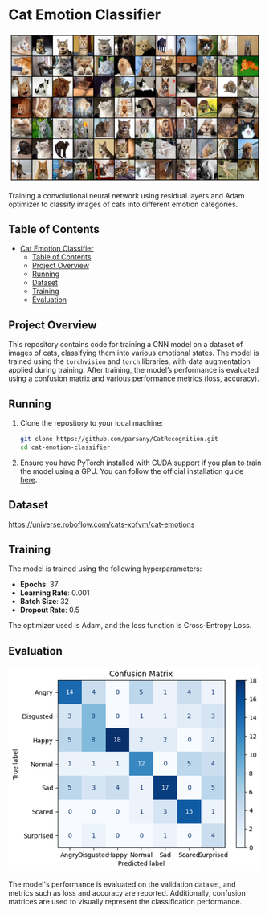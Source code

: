 
# Cat Emotion Classifier

![plot image](./assets/plot.png)


Training a convolutional neural network using residual layers and Adam optimizer to classify images of cats into different emotion categories.


## Table of Contents
- [Cat Emotion Classifier](#cat-emotion-classifier)
  - [Table of Contents](#table-of-contents)
  - [Project Overview](#project-overview)
  - [Running](#running)
  - [Dataset](#dataset)
  - [Training](#training)
  - [Evaluation](#evaluation)

## Project Overview

This repository contains code for training a CNN model on a dataset of images of cats, classifying them into various emotional states. The model is trained using the `torchvision` and `torch` libraries, with data augmentation applied during training. After training, the model’s performance is evaluated using a confusion matrix and various performance metrics (loss, accuracy).

## Running

1. Clone the repository to your local machine:

    ```bash
    git clone https://github.com/parsany/CatRecognition.git
    cd cat-emotion-classifier
    ```

2. Ensure you have PyTorch installed with CUDA support if you plan to train the model using a GPU. You can follow the official installation guide [here](https://pytorch.org/get-started/locally/).

## Dataset

https://universe.roboflow.com/cats-xofvm/cat-emotions


## Training

The model is trained using the following hyperparameters:

- **Epochs**: 37
- **Learning Rate**: 0.001
- **Batch Size**: 32
- **Dropout Rate**: 0.5

The optimizer used is Adam, and the loss function is Cross-Entropy Loss.

## Evaluation

![plot image](./assets/cmatrix.png)

The model's performance is evaluated on the validation dataset, and metrics such as loss and accuracy are reported. Additionally, confusion matrices are used to visually represent the classification performance.
